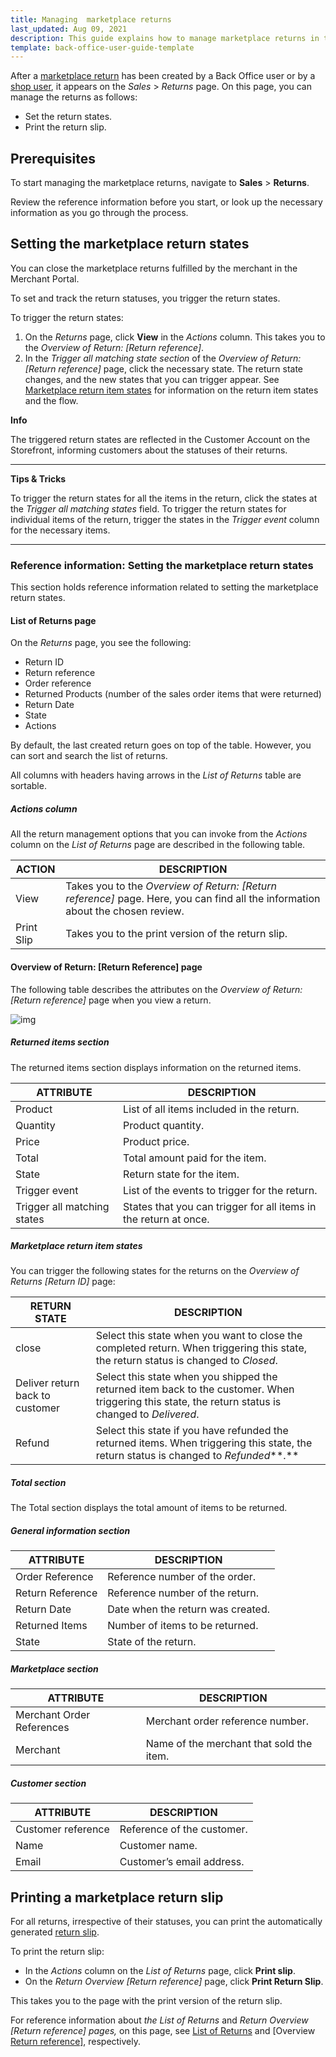 ```yaml
---
title: Managing  marketplace returns
last_updated: Aug 09, 2021
description: This guide explains how to manage marketplace returns in the Back Office.
template: back-office-user-guide-template
---
```


After a [marketplace return](/docs/marketplace/user/features/{{page.version}}/marketplace-return-management-feature-overview.html) has been created by a Back Office user or by a [shop user](/docs/marketplace/user/features/{{page.version}}/marketplace-return-management-feature-overview.html#marketplace-return-management-on-the-storefront), it appears on the *Sales* > *Returns* page. On this page, you can manage the returns as follows:

- Set the return states.
- Print the return slip.

## Prerequisites

To start managing the marketplace returns, navigate to **Sales** > **Returns**.

Review the reference information before you start, or look up the necessary information as you go through the process.

## Setting the marketplace return states

You can close the marketplace returns fulfilled by the merchant in the Merchant Portal.

To set and track the return statuses, you trigger the return states.

To trigger the return states:

1. On the *Returns* page, click **View** in the *Actions* column. This takes you to the *Overview of Return: [Return reference]*.
2. In the *Trigger all matching state section* of the *Overview of Return: [Return reference]* page, click the necessary state. The return state changes, and the new states that you can trigger appear. See [Marketplace return item states](#marketplace-return-item-states) for information on the return item states and the flow.



 **Info**

The triggered return states are reflected in the Customer Account on the Storefront,  informing customers about the statuses of their returns.

------

**Tips & Tricks**

To trigger the return states for all the items in the return, click the states at the *Trigger all matching states* field. To trigger the return states for individual items of the return, trigger the states in the *Trigger event* column for the necessary items.

------

### Reference information: Setting the marketplace return states

This section holds reference information related to setting the marketplace return states.

#### List of Returns page

On the *Returns* page, you see the following:

- Return ID
- Return reference
- Order reference
- Returned Products (number of the sales order items that were returned)
- Return Date
- State
- Actions

By default, the last created return goes on top of the table. However, you can sort and search the list of returns.

All columns with headers having arrows in the *List of Returns* table are sortable.

##### Actions column

All the return management options that you can invoke from the *Actions* column on the *List of Returns* page are described in the following table.

| ACTION     | DESCRIPTION                                                  |
| --------- | ----------------------------------------------------------- |
| View       | Takes you to the *Overview of Return: [Return reference]* page. Here, you can find all the information about the chosen review. |
| Print Slip | Takes you to the print version of the return slip.           |

#### Overview of Return: [Return Reference] page

The following table describes the attributes on the *Overview of Return: [Return reference]* page when you view a return.

![img](https://spryker.s3.eu-central-1.amazonaws.com/docs/Marketplace/user+guides/Back+Office+user+guides/Sales/marketplace-return-back-office.png)

##### Returned items section

The returned items section displays information on the returned items.

| ATTRIBUTE    | DESCRIPTION      |
| --------------------- | ------------------------------ |
| Product     | List of all items included in the return.                    |
| Quantity    | Product quantity.                                            |
| Price       | Product price.                                               |
| Total       | Total amount paid for the item.                              |
| State       | Return state for the item.                                   |
| Trigger event     | List of the events to trigger for the return.                |
| Trigger all matching states | States that you can trigger for all items in the return at once. |

##### Marketplace return item states

You can trigger the following states for the returns on the *Overview of Returns [Return ID]* page:

| RETURN STATE    | DESCRIPTION           |
| ---------------------- | ------------------------------------- |
| close                           | Select this state when you want to close the completed return. When triggering this state, the return status is changed to *Closed*. |
| Deliver return back to customer | Select this state when you shipped the returned item back to the customer. When triggering this state, the return status is changed to *Delivered*. |
| Refund                          | Select this state if you have refunded the returned items. When triggering this state, the return status is changed to *Refunded***.** |

##### Total section

The Total section displays the total amount of items to be returned.

##### General information section

| ATTRIBUTE        | DESCRIPTION                       |
| --------------- | -------------------------------- |
| Order Reference  | Reference number of the order.    |
| Return Reference | Reference number of the return.   |
| Return Date      | Date when the return was created. |
| Returned Items   | Number of items to be returned.   |
| State            | State of the return.              |

##### Marketplace section

| ATTRIBUTE                 | DESCRIPTION                              |
| ---------------------- | -------------------------------------- |
| Merchant Order References | Merchant order reference number.         |
| Merchant                  | Name of the merchant that sold the item. |

##### Customer section

| ATTRIBUTE          | DESCRIPTION                |
| --------------- | ----------------------- |
| Customer reference | Reference of the customer. |
| Name               | Customer name.             |
| Email              | Customer’s email address.  |

## Printing a marketplace return slip

For all returns, irrespective of their statuses, you can print the automatically generated [return slip](/docs/marketplace/user/back-office-user-guides/{{page.version}}/sales/managing-marketplace-returns.html#marketplace-return-item-states).

To print the return slip:

- In the *Actions* column on the *List of Returns* page, click **Print slip**.
- On the *Return Overview [Return reference]* page, click **Print Return Slip**.

This takes you to the page with the print version of the return slip.

For reference information about *the List of Returns* and *Return Overview [Return reference] pages,* on this page, see [List of Returns](#list-of-returns-page) and [Overview [Return reference\]](#list-of-returns-page), respectively.